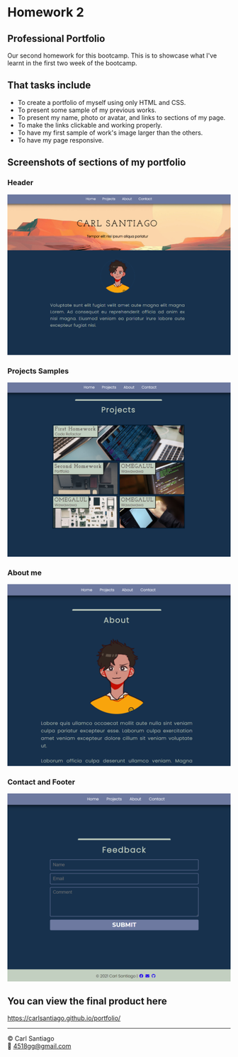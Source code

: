 # Homework 2

## Professional Portfolio

Our second homework for this bootcamp. This is to showcase what I've learnt in the first two week of the bootcamp.

## That tasks include

- To create a portfolio of myself using only HTML and CSS.
- To present some sample of my previous works.
- To present my name, photo or avatar, and links to sections of my page.
- To make the links clickable and working properly.
- To have my first sample of work's image larger than the others.
- To have my page responsive.

## Screenshots of sections of my portfolio

### Header

![Header](./assets/images/screenshots/header.png)

### Projects Samples

![Projects](./assets/images/screenshots/projects.png)

### About me

![About](./assets/images/screenshots/aboutme.png)

### Contact and Footer

![Contact and Footer](./assets/images/screenshots/contactandfooter.png)

## You can view the final product here

https://carlsantiago.github.io/portfolio/

---

© Carl Santiago\
📧 4518gg@gmail.com
